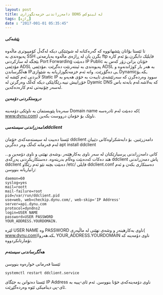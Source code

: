 ```yaml
---
layout: post
title: دامەزراندنی خزمەتگوزاری DDNS لە لینوکس
tags: [ڕاژە]
date : "2017-001-01 05:35:45"
---
```


##### پێشەکی

تا ئێستا بۆاتان پێشهاتووە کە گەرەکتانە لە شوێنێکی دیکە لەگەڵ کۆمپیوتری ماڵەوە پەیوەندی بە SSH بگرن یان لە ڕاژەی ماڵەوە بەیارمەتی ftp فایلێک دابگرن.بۆ ئەم کارە بێجگە لە سازکردنی Port Forwarding دەبێت IP Public خۆتان بزانن.زۆر کەس بە مۆدێمی ADSL پەیوەندی بە ئینتەرنێت دەگرێت .مۆدێمی ADSL بە هەر بار کوژاندنەوە و هەڵگرساندن IPـی دەگۆڕێت. واتە ئەم خزمەتگوزاریانە بە شێوازی Dynamicـکە.بۆ لابردنی ئەم کێشە لە Static IP سوود وەردەگرن کە سەرئێشەی تایبەت بە خۆی هەیەو بە خۆڕاییش نییە.رێگایێکی دیکە کەڵک وەرگرتن لە Dyamic DNS کە بەلاشە.لەم بابەتە باس لەسەر چۆنیەتی ئەم کارەدەکەین.

##### دروستکردنی دۆمەین

سەرەتا پێویستمان بە ناوێکی دۆمەینە Domain name کە دەبێت لەم ئادرەسە( www.dynu.com) ناوێک بۆ خۆمان درووست بکەین.

##### دامەزراندنی سیستەمیddclient

ئێستا دەبیت لە سیستەمەکەی خۆمان ddclient دامەزرێنین. بۆ دابەشکراوەکانی دێبیان لەم فەرمانە کەڵک وەر دەگرین apt install ddclient

کاتی دامەزراندنی پرسیارێکتان لە سەر ناوی بەکارهێنەر ،وشەی نهێنی و ناوی دۆمەین و…هتد دەکات کەدەبێت وەڵام بدریتەوە.
دەستکاریکردنی پەڕگەی ddclient
پاش دمەزراندنی ddclient دەبێت بچنە نێو ئەم رێگاو /etc/ فایلی ddclient.conf دەستکاری بکەن و ئەم زانیاریانە بنووسن:

```shell
daemon=60
syslog=yes
mail=roott
mail-failure=root
pid=/var/run/ddclient.pid
use=web, web=checkip.dynu.com/, web-skip='IP Address'
server=api.dynu.com
protocol=dyndns2
login=USER NAME
password=USER PASSWORD
YOUR_ADDRESS.YOURDOMAIN.
```

لێرە USER NAME وە PASSWORD ناوی بەکارهینەر و وشەی نهێنی لە ماڵپەری( www.dynu.com)ـکە.هەروا YOUR_ADDRESS.YOURDOMAIN ناوی دۆمەینە کە تۆمارتانکردووە.

##### هەڵگرساندنی سیستەم

ئێستا فەرمانی خوارەوە بنووسن

```shell
systemctl restart ddclient.service
```

ئێستا دەتوانن بە جێگای IP Address ناوی دۆمەینەکەی خۆتا بنووسن. ئەم ئای-پییە بە ئای-پی دینامیکی ئێوە وەردەگێڕێت.